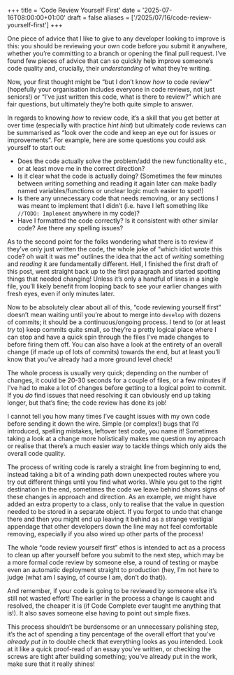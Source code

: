 +++
title = 'Code Review Yourself First'
date = '2025-07-16T08:00:00+01:00'
draft = false
aliases = ['/2025/07/16/code-review-yourself-first']
+++

One piece of advice that I like to give to any developer looking to improve is this: you should be reviewing your own code before you submit it anywhere, whether you’re committing to a branch or opening the final pull request. I’ve found few pieces of advice that can so quickly help improve someone’s code quality and, crucially, their *understanding* of what they’re writing.

Now, your first thought might be “but I don’t know *how* to code review” (hopefully your organisation includes everyone in code reviews, not just seniors!) or “I’ve just written this code, what is there to review?” which are fair questions, but ultimately they’re both quite simple to answer.

In regards to knowing *how* to review code, it’s a skill that you get better at over time (especially with practice *hint hint*) but ultimately code reviews can be summarised as “look over the code and keep an eye out for issues or improvements”. For example, here are some questions you could ask yourself to start out:

- Does the code actually solve the problem/add the new functionality etc., or at least move me in the correct direction?
- Is it clear what the code is actually doing? (Sometimes the few minutes between writing something and reading it again later can make badly named variables/functions or unclear logic much easier to spot!)
- Is there any unnecessary code that needs removing, or any sections I was meant to implement that I didn’t (i.e. have I left something like `//TODO: Implement` anywhere in my code)?
- Have I formatted the code correctly? Is it consistent with other similar code? Are there any spelling issues?

As to the second point for the folks wondering what there is to review if they’ve only just written the code, the whole joke of “which idiot wrote this code? oh wait it was me” outlines the idea that the act of *writing* something and *reading* it are fundamentally different. Hell, I finished the first draft of this post, went straight back up to the first paragraph and started spotting things that needed changing! Unless it’s only a handful of lines in a single file, you’ll likely benefit from looping back to see your earlier changes with fresh eyes, even if only minutes later.

Now to be absolutely clear about all of this, “code reviewing yourself first” doesn’t mean waiting until you’re about to merge into `develop` with dozens of commits; it should be a continuous/ongoing process. I tend to (or at least *try* to) keep commits quite small, so they’re a pretty logical place where I can stop and have a quick spin through the files I’ve made changes to before firing them off. You can also have a look at the entirety of an overall change (if made up of lots of commits) towards the end, but at least you’ll know that you’ve already had a more ground level check!

The whole process is usually very quick; depending on the number of changes, it could be 20-30 seconds for a couple of files, or a few minutes if I’ve had to make a lot of changes before getting to a logical point to commit. If you *do* find issues that need resolving it can obviously end up taking longer, but that’s fine; the code review has done its job!

I cannot tell you how many times I’ve caught issues with my own code before sending it down the wire. Simple (or complex!) bugs that I’d introduced, spelling mistakes, leftover test code, you name it! Sometimes taking a look at a change more holistically makes me question my approach or realise that there’s a much easier way to tackle things which only aids the overall code quality.

The process of writing code is rarely a straight line from beginning to end, instead taking a bit of a winding path down unexpected routes where you try out different things until you find what works. While you get to the right destination in the end, sometimes the code we leave behind shows signs of these changes in approach and direction. As an example, we might have added an extra property to a class, only to realise that the value in question needed to be stored in a separate object. If you forgot to undo that change there and then you might end up leaving it behind as a strange vestigial appendage that other developers down the line may not feel comfortable removing, especially if you also wired up other parts of the process!

The whole “code review yourself first” ethos is intended to act as a process to clean up after yourself before you submit to the next step, which may be a more formal code review by someone else, a round of testing or maybe even an automatic deployment straight to production (hey, I’m not here to judge (what am I saying, of course I am, don’t do that)).

And remember, if your code is going to be reviewed by someone else it’s still not wasted effort! The earlier in the process a change is caught and resolved, the cheaper it is (if Code Complete ever taught me anything that is!). It also saves someone else having to point out simple fixes.

This process shouldn’t be burdensome or an unnecessary polishing step, it’s the act of spending a tiny percentage of the overall effort that you’ve *already put in* to double check that everything looks as you intended. Look at it like a quick proof-read of an essay you’ve written, or checking the screws are tight after building something; you’ve already put in the work, make sure that it really shines!
